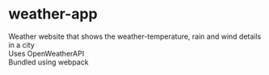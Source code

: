 # weather-app
Weather website that shows the weather-temperature, rain and wind details in a city <br />
Uses OpenWeatherAPI <br />
Bundled using webpack <br />
